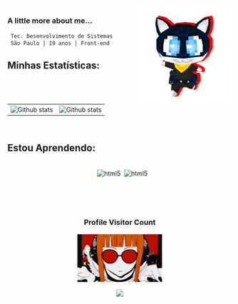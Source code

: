 


 <img align='right' src="https://github.com/Macionil-San/rachi/blob/main/dbzrgxa-96a07b17-1dc4-4a0d-bf10-f5f5150108ad.gif?raw=true" width="220">

###  A little more about me...  


```
 Tec. Desenvolvimento de Sistemas
 São Paulo | 19 anos | Front-end
```


## Minhas Estatísticas:
<table>
  <tr>
    <td>
     <img height="150em"  align="center" src="https://github-readme-stats.vercel.app/api?username=hyuttea&show_icons=true&theme=shadow_red" alt="Github stats" />
      </td>
    <td>
     <img height="140em" align="center" src="https://github-readme-stats.vercel.app/api/top-langs/?username=hyuttea&theme=shadow_red&hide_&include_all_commits=true&count_private=true&layout=compact" alt="Github stats" />
  </td>
  
  </tr>
</table><br/>


## Estou Aprendendo:

<div align="center" style="display: inline_block"><br/>
    <img align="center" alt="" src="https://img.shields.io/badge/HTML5-E34F26?style=for-the-badge&logo=html5&logoColor=white"/>
    <img align="center" alt="" src="https://img.shields.io/badge/CSS3-1572B6?style=for-the-badge&logo=css3&logoColor=white"/>
    <img align="center" alt="" src="https://img.shields.io/badge/JavaScript-F7DF1E?style=for-the-badge&logo=javascript&logoColor=black"/>
    <img align="center" alt="html5" src="https://img.shields.io/badge/MySQL-blue?style=for-the-badge&logo=mysql&logoColor=white">
    <img align="center" alt="" src="https://img.shields.io/badge/GIT-E44C30?style=for-the-badge&logo=git&logoColor=white"/>
    <img align="center" alt="html5" src="https://img.shields.io/badge/Java-blue?style=for-the-badge&logo=openjdk&logoColor=white">
    
</div>

<br/>



<br>




<br/>



<br>
 
 
<div align=center>
  <h3><b> Profile Visitor Count</b></h3> <img src="https://github.com/Macionil-San/rachi/blob/main/persona-futaba.gif?raw=true" width="190">
</div>
    
<p align="center" >   
  <img src="https://profile-counter.glitch.me/hyuttea/count.svg" />  
</p>
